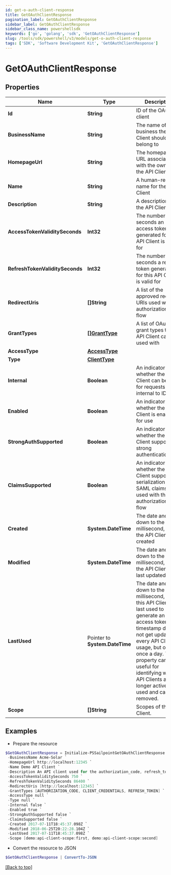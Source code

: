 ```yaml
---
id: get-o-auth-client-response
title: GetOAuthClientResponse
pagination_label: GetOAuthClientResponse
sidebar_label: GetOAuthClientResponse
sidebar_class_name: powershellsdk
keywords: ['go', 'golang', 'sdk', 'GetOAuthClientResponse'] 
slug: /tools/sdk/powershell/v3/models/get-o-auth-client-response
tags: ['SDK', 'Software Development Kit', 'GetOAuthClientResponse']
---
```



# GetOAuthClientResponse

## Properties

Name | Type | Description | Notes
------------ | ------------- | ------------- | -------------
**Id** |  **String** | ID of the OAuth client | 
**BusinessName** |  **String** | The name of the business the API Client should belong to | 
**HomepageUrl** |  **String** | The homepage URL associated with the owner of the API Client | 
**Name** |  **String** | A human-readable name for the API Client | 
**Description** |  **String** | A description of the API Client | 
**AccessTokenValiditySeconds** |  **Int32** | The number of seconds an access token generated for this API Client is valid for | 
**RefreshTokenValiditySeconds** |  **Int32** | The number of seconds a refresh token generated for this API Client is valid for | 
**RedirectUris** |  **[]String** | A list of the approved redirect URIs used with the authorization_code flow | 
**GrantTypes** |  [**[]GrantType**](grant-type) | A list of OAuth 2.0 grant types this API Client can be used with | 
**AccessType** |  [**AccessType**](access-type) |  | 
**Type** |  [**ClientType**](client-type) |  | 
**Internal** |  **Boolean** | An indicator of whether the API Client can be used for requests internal to IDN | 
**Enabled** |  **Boolean** | An indicator of whether the API Client is enabled for use | 
**StrongAuthSupported** |  **Boolean** | An indicator of whether the API Client supports strong authentication | 
**ClaimsSupported** |  **Boolean** | An indicator of whether the API Client supports the serialization of SAML claims when used with the authorization_code flow | 
**Created** |  **System.DateTime** | The date and time, down to the millisecond, when the API Client was created | 
**Modified** |  **System.DateTime** | The date and time, down to the millisecond, when the API Client was last updated | 
**LastUsed** |  Pointer to **System.DateTime** | The date and time, down to the millisecond, when this API Client was last used to generate an access token. This timestamp does not get updated on every API Client usage, but only once a day. This property can be useful for identifying which API Clients are no longer actively used and can be removed. | [optional] 
**Scope** |  **[]String** | Scopes of the API Client. | 

## Examples

- Prepare the resource
```powershell
$GetOAuthClientResponse = Initialize-PSSailpointGetOAuthClientResponse  -Id 2c9180835d2e5168015d32f890ca1581 `
 -BusinessName Acme-Solar `
 -HomepageUrl http://localhost:12345 `
 -Name Demo API Client `
 -Description An API client used for the authorization_code, refresh_token, and client_credentials flows `
 -AccessTokenValiditySeconds 750 `
 -RefreshTokenValiditySeconds 86400 `
 -RedirectUris [http://localhost:12345] `
 -GrantTypes [AUTHORIZATION_CODE, CLIENT_CREDENTIALS, REFRESH_TOKEN] `
 -AccessType null `
 -Type null `
 -Internal false `
 -Enabled true `
 -StrongAuthSupported false `
 -ClaimsSupported false `
 -Created 2017-07-11T18:45:37.098Z `
 -Modified 2018-06-25T20:22:28.104Z `
 -LastUsed 2017-07-11T18:45:37.098Z `
 -Scope [demo:api-client-scope:first, demo:api-client-scope:second]
```

- Convert the resource to JSON
```powershell
$GetOAuthClientResponse | ConvertTo-JSON
```


[[Back to top]](#) 

